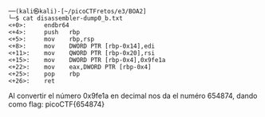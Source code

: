 ```
──(kali㉿kali)-[~/picoCTFretos/e3/BOA2]
└─$ cat disassembler-dump0_b.txt 
<+0>:     endbr64 
<+4>:     push   rbp
<+5>:     mov    rbp,rsp
<+8>:     mov    DWORD PTR [rbp-0x14],edi
<+11>:    mov    QWORD PTR [rbp-0x20],rsi
<+15>:    mov    DWORD PTR [rbp-0x4],0x9fe1a
<+22>:    mov    eax,DWORD PTR [rbp-0x4]
<+25>:    pop    rbp
<+26>:    ret
```

Al convertir el número 0x9fe1a en decimal nos da el numéro 654874, dando como flag: picoCTF{654874}